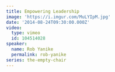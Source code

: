 ```yaml
---
title: Empowering Leadership
image: 'https://i.imgur.com/MuLYIpM.jpg'
date: '2014-08-24T09:30:00.000Z'
video:
  type: vimeo
  id: 104514028
speaker:
  name: Rob Yanike
  permalink: rob-yanike
series: the-empty-chair
---
```



